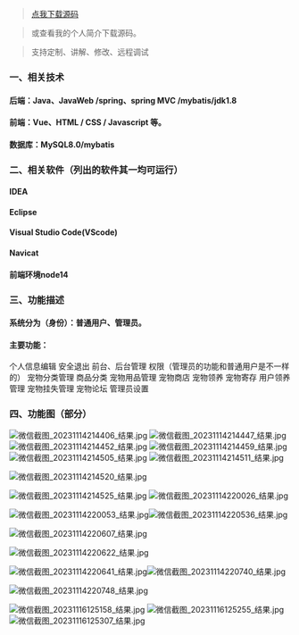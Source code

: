 > [点我下载源码](https://www.notmaker.com/detail/7c462f03a2a340469b0c631faca23685/ghp20250304) 


> 或查看我的个人简介下载源码。

> 支持定制、讲解、修改、远程调试


### 一、相关技术
#### 后端：Java、JavaWeb /spring、spring MVC /mybatis/jdk1.8
#### 前端：Vue、HTML / CSS / Javascript 等。
####  数据库：MySQL8.0/mybatis

### 二、相关软件（列出的软件其一均可运行）
#### IDEA
#### Eclipse
#### Visual Studio Code(VScode)
#### Navicat

#### 前端环境node14  
### 三、功能描述
#### 系统分为（身份）：普通用户、管理员。
#### 主要功能：
个人信息编辑
安全退出
前台、后台管理
权限（管理员的功能和普通用户是不一样的）
宠物分类管理
商品分类
宠物用品管理
宠物商店
宠物领养
宠物寄存
用户领养管理
宠物挂失管理
宠物论坛
管理员设置


### 四、功能图（部分）
![微信截图_20231114214406_结果.jpg](https://store.ptcc9.top/notmaker/user_upload/3bd80f18ce8947948de216e157f71105/2024-03-31%2020:34:34_%E5%BE%AE%E4%BF%A1%E6%88%AA%E5%9B%BE_20231114214406_%E7%BB%93%E6%9E%9C.jpg)
![微信截图_20231114214447_结果.jpg](https://store.ptcc9.top/notmaker/user_upload/3bd80f18ce8947948de216e157f71105/2024-03-31%2020:34:45_%E5%BE%AE%E4%BF%A1%E6%88%AA%E5%9B%BE_20231114214447_%E7%BB%93%E6%9E%9C.jpg)
![微信截图_20231114214452_结果.jpg](https://store.ptcc9.top/notmaker/user_upload/3bd80f18ce8947948de216e157f71105/2024-03-31%2020:34:52_%E5%BE%AE%E4%BF%A1%E6%88%AA%E5%9B%BE_20231114214452_%E7%BB%93%E6%9E%9C.jpg)
![微信截图_20231114214459_结果.jpg](https://store.ptcc9.top/notmaker/user_upload/3bd80f18ce8947948de216e157f71105/2024-03-31%2020:35:39_%E5%BE%AE%E4%BF%A1%E6%88%AA%E5%9B%BE_20231114214459_%E7%BB%93%E6%9E%9C.jpg)
![微信截图_20231114214505_结果.jpg](https://store.ptcc9.top/notmaker/user_upload/3bd80f18ce8947948de216e157f71105/2024-03-31%2020:35:49_%E5%BE%AE%E4%BF%A1%E6%88%AA%E5%9B%BE_20231114214505_%E7%BB%93%E6%9E%9C.jpg)
![微信截图_20231114214511_结果.jpg](https://store.ptcc9.top/notmaker/user_upload/3bd80f18ce8947948de216e157f71105/2024-03-31%2020:37:13_%E5%BE%AE%E4%BF%A1%E6%88%AA%E5%9B%BE_20231114214511_%E7%BB%93%E6%9E%9C.jpg)

![微信截图_20231114214520_结果.jpg](https://store.ptcc9.top/notmaker/user_upload/3bd80f18ce8947948de216e157f71105/2024-03-31%2020:37:31_%E5%BE%AE%E4%BF%A1%E6%88%AA%E5%9B%BE_20231114214520_%E7%BB%93%E6%9E%9C.jpg)

![微信截图_20231114214525_结果.jpg](https://store.ptcc9.top/notmaker/user_upload/3bd80f18ce8947948de216e157f71105/2024-03-31%2020:37:50_%E5%BE%AE%E4%BF%A1%E6%88%AA%E5%9B%BE_20231114214525_%E7%BB%93%E6%9E%9C.jpg)
![微信截图_20231114220026_结果.jpg](https://store.ptcc9.top/notmaker/user_upload/3bd80f18ce8947948de216e157f71105/2024-03-31%2020:37:58_%E5%BE%AE%E4%BF%A1%E6%88%AA%E5%9B%BE_20231114220026_%E7%BB%93%E6%9E%9C.jpg)

![微信截图_20231114220053_结果.jpg](https://store.ptcc9.top/notmaker/user_upload/3bd80f18ce8947948de216e157f71105/2024-03-31%2020:39:14_%E5%BE%AE%E4%BF%A1%E6%88%AA%E5%9B%BE_20231114220053_%E7%BB%93%E6%9E%9C.jpg)![微信截图_20231114220536_结果.jpg](https://store.ptcc9.top/notmaker/user_upload/3bd80f18ce8947948de216e157f71105/2024-03-31%2020:39:22_%E5%BE%AE%E4%BF%A1%E6%88%AA%E5%9B%BE_20231114220536_%E7%BB%93%E6%9E%9C.jpg)

![微信截图_20231114220607_结果.jpg](https://store.ptcc9.top/notmaker/user_upload/3bd80f18ce8947948de216e157f71105/2024-03-31%2020:39:39_%E5%BE%AE%E4%BF%A1%E6%88%AA%E5%9B%BE_20231114220607_%E7%BB%93%E6%9E%9C.jpg)

![微信截图_20231114220622_结果.jpg](https://store.ptcc9.top/notmaker/user_upload/3bd80f18ce8947948de216e157f71105/2024-03-31%2020:39:57_%E5%BE%AE%E4%BF%A1%E6%88%AA%E5%9B%BE_20231114220622_%E7%BB%93%E6%9E%9C.jpg)

![微信截图_20231114220641_结果.jpg](https://store.ptcc9.top/notmaker/user_upload/3bd80f18ce8947948de216e157f71105/2024-03-31%2020:40:10_%E5%BE%AE%E4%BF%A1%E6%88%AA%E5%9B%BE_20231114220641_%E7%BB%93%E6%9E%9C.jpg)![微信截图_20231114220740_结果.jpg](https://store.ptcc9.top/notmaker/user_upload/3bd80f18ce8947948de216e157f71105/2024-03-31%2020:40:18_%E5%BE%AE%E4%BF%A1%E6%88%AA%E5%9B%BE_20231114220740_%E7%BB%93%E6%9E%9C.jpg)

![微信截图_20231114220748_结果.jpg](https://store.ptcc9.top/notmaker/user_upload/3bd80f18ce8947948de216e157f71105/2024-03-31%2020:40:38_%E5%BE%AE%E4%BF%A1%E6%88%AA%E5%9B%BE_20231114220748_%E7%BB%93%E6%9E%9C.jpg)

![微信截图_20231116125158_结果.jpg](https://store.ptcc9.top/notmaker/user_upload/3bd80f18ce8947948de216e157f71105/2024-03-31%2020:40:46_%E5%BE%AE%E4%BF%A1%E6%88%AA%E5%9B%BE_20231116125158_%E7%BB%93%E6%9E%9C.jpg)
![微信截图_20231116125255_结果.jpg](https://store.ptcc9.top/notmaker/user_upload/3bd80f18ce8947948de216e157f71105/2024-03-31%2020:41:03_%E5%BE%AE%E4%BF%A1%E6%88%AA%E5%9B%BE_20231116125255_%E7%BB%93%E6%9E%9C.jpg)
![微信截图_20231116125307_结果.jpg](https://store.ptcc9.top/notmaker/user_upload/3bd80f18ce8947948de216e157f71105/2024-03-31%2020:41:12_%E5%BE%AE%E4%BF%A1%E6%88%AA%E5%9B%BE_20231116125307_%E7%BB%93%E6%9E%9C.jpg)
